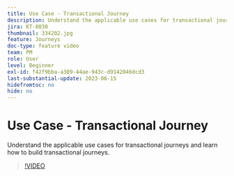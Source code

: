 ```yaml
---
title: Use Case - Transactional Journey
description: Understand the applicable use cases for transactional journeys and learn how to build transactional journeys.
jira: KT-8030
thumbnail: 334202.jpg
feature: Journeys
doc-type: feature video
team: PM
role: User
level: Beginner
exl-id: f42f9bba-a309-44ae-943c-d9142046dcd3
last-substantial-update: 2023-06-15
hidefromtoc: no
hide: no
---
```

# Use Case - Transactional Journey 

Understand the applicable use cases for transactional journeys and learn how to build transactional journeys.

>[!VIDEO](https://video.tv.adobe.com/v/334202?quality=12&learn=on)

